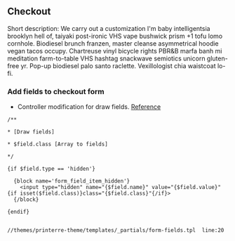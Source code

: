 ## Checkout

Short description: We carry out a customization I'm baby intelligentsia brooklyn hell of, taiyaki post-ironic VHS vape bushwick prism +1 tofu lomo cornhole. Biodiesel brunch franzen, master cleanse asymmetrical hoodie vegan tacos occupy. Chartreuse vinyl bicycle rights PBR&B marfa banh mi meditation farm-to-table VHS hashtag snackwave semiotics unicorn gluten-free yr. Pop-up biodiesel palo santo raclette. Vexillologist chia waistcoat lo-fi.

### Add fields to checkout form
- Controller modification for draw fields. [Reference](https://devdocs.prestashop.com/1.7/webservice/tutorials/creating-access/)

```
/**

* [Draw fields]

* $field.class [Array to fields]

*/

{if $field.type == 'hidden'}

  {block name='form_field_item_hidden'}
    <input type="hidden" name="{$field.name}" value="{$field.value}" {if isset($field.class)}class="{$field.class}"{/if}>
  {/block}

{endif}


//themes/printerre-theme/templates/_partials/form-fields.tpl  line:20

```











